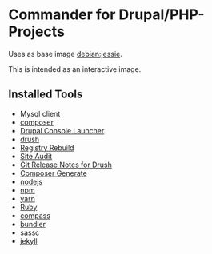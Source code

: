 Commander for Drupal/PHP-Projects
===============

Uses as base image [debian:jessie](https://registry.hub.docker.com/_/debian/).

This is intended as an interactive image.

Installed Tools
---------------
* Mysql client
* [composer](https://getcomposer.org/)
* [Drupal Console Launcher](http://drupalconsole.com/)
* [drush](https://github.com/drush-ops/drush)
 * [Registry Rebuild](https://www.drupal.org/project/registry_rebuild)
 * [Site Audit](https://www.drupal.org/project/site_audit)
 * [Git Release Notes for Drush](https://www.drupal.org/project/grn)
 * [Composer Generate](https://www.drupal.org/project/composer_generate)
* [nodejs](http://nodejs.org/)
 * [npm](https://www.npmjs.com/)
 * [yarn](https://www.npmjs.com/package/yarn)
* [Ruby](https://www.ruby-lang.org/)
 * [compass](http://compass-style.org/)
 * [bundler](http://bundler.io/)
* [sassc](http://sass-lang.com/libsass)
* [jekyll](http://jekyllrb.com/)
